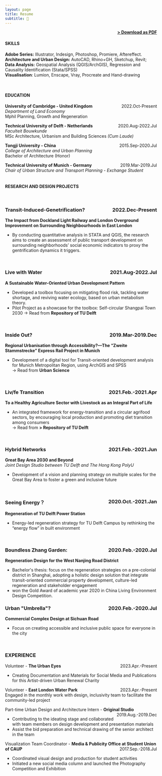 ```yaml
---
layout: page
title: Resume
subtitle: 📑
---
```


<span style="float: right; "><a href="{{ '/assets/resume.pdf' | prepend: site.baseurl }}"><strong>> Download as PDF</strong></a> </span>
<br>

#### SKILLS
<strong> Adobe Series:</strong> Illustrator, Indesign, Photoshop, Promiere, Aftereffect.
<br><strong> Architecture and Urban Design:</strong> AutoCAD, Rhino+GH, Sketchup, Revit; 
<br><strong> Data Analysis:</strong> Geospatial Analysis (QGIS/ArchGIS), Regression and Causality Identification (Stata/SPSS)
<br><strong> Visualisation</strong>: Lumion, Enscape, Vray, Procreate and Hand-drawing

<br>


#### EDUCATION

**University of Cambridge - United Kingdom** <span style="float: right; ">2022.Oct-Present</span><br>
*Department of Land Economy*  
Mphil Planning, Growth and Regeneration 
<br>

**Technical University of Delft - Netherlands** <span style="float: right; ">2020.Aug-2022.Jul</span>  
*Faculteit Bouwkunde*  
MSc Architecture, Urbanism and Building Sciences *(Cum Laude)* 
<br>

**Tongji University - China** <span style="float: right; ">2015.Sep-2020.Jul</span> <br>
*College of Architecture and Urban Planning*   
Bachelor of Architecture (Honor)
<br>

**Technical University of Munich - Germany** <span style="float: right; ">2019.Mar-2019.Jul</span> <br>
*Chair of Urban Structure and Transport Planning* 
*- Exchange Student*  
<br>

#### RESEARCH AND DESIGN PROJECTS
<br>

### Transit-Induced-Genetrification? <span style="float: right; ">2022.Dec-Present</span>
**The Impact from Dockland Light Railway and London Overground Improvement on Surrounding Neighbourhoods in East London**  
 - By conducting quantitative analysis in STATA and QGIS, the research aims to create an assessment of public transport development on surrounding neighborhoods’ social economic indicators to proxy the gentrification dynamics it triggers. 

<br>

### Live with Water <span style="float: right; ">2021.Aug-2022.Jul</span>  
**A Sustainable Water-Oriented Urban Development Pattern**  
 - Developed a toolbox focusing on mitigating flood risk, tackling water shortage, and reviving water ecology, based on urban metabolism theory.<br> 
 - Pilot Project as a showcase for the toolbox: Self-circular Shangpai Town 2030
-> Read from <a url="http://resolver.tudelft.nl/uuid:ec611a54-07c1-4801-9bbd-2d4afd8ac120 "><strong> Repository of TU Delft </strong></a> 

<br>

### Inside Out? <span style="float: right; ">2019.Mar-2019.Dec</span> 
**Regional Urbanisation through Accessibility?—The “Zweite Stammstrecke” Express Rail Project in Munich**  
 - Development of a digital tool for Transit-oriented development analysis for Munich Metropolitan Region, using ArchGIS and SPSS <br>
-> Read from <a url="https://doi.org/10.3390/urbansci4010002 "><strong> Urban Science</strong></a>

<br>

### Liv/fe Transition <span style="float: right; ">2021.Feb.-2021.Apr</span>  
**To a Healthy Agriculture Sector with Livestock as an Integral Part of Life**
- An integrated framework for energy-transition and a circular agrifood sectors, by encouraging local production and promoting diet transition among consumers <br>
-> Read from <a url="http://resolver.tudelft.nl/uuid:95a96a98-3ec6-4857-b1d3-48089b326c4d"><strong>> Repository of TU Delft </strong></a> </span>

<br>

### Hybrid Networks <span style="float: right; ">2021.Feb.-2021.Jun</span>  
**Great Bay Area 2030 and Beyond**  
*Joint Design Studio between TU Delft and The Hong Kong PolyU*  
- Development of a vision and planning strategy on multiple scales for the Great Bay Area to foster a green and inclusive future

<br>

### Seeing Energy？<span style="float: right; ">2020.Oct.-2021.Jan</span>  
**Regeneration of TU Delft Power Station**  
- Energy-led regeneration strategy for TU Delft Campus by rethinking the “energy flow” in built environment

<br>

### Boundless Zhang Garden: <span style="float: right; ">2020.Feb.-2020.Jul</span>  
**Regeneration Design for the West Nanjing Road District**
- Bachelor's thesis: focus on the regeneration strategies on a pre-colonial district in Shanghai, adopting a holistic design solution that integrate transit-oriented commercial property development, culture-led regeneration and stakeholder engagement
- won the Gold Award of academic year 2020 in China Living Environment Design Competition.

### Urban "Umbrella"?  <span style="float: right; ">2020.Feb.-2020.Jul</span>  
**Commercial Complex Design at Sichuan Road**
- Focus on creating accessible and inclusive public space for everyone in the city

<br>

### EXPERIENCE

Volunteer - **The Urban Eyes** <span style="float: right; ">2023.Apr.-Present</span>  
- Creating Documentation and Materials for Social Media and Publications for this Artist-driven Urban Renewal Charity 
 
Volunteer - **East London Water Park** <span style="float: right; ">2023.Apr.-Present</span>  
Engaged in the monthly work with design, inclusivity team to facilitate the community-led project  

Part-time Urban Design and Architecture Intern - **Original Studio** <span style="float: right; ">2019.Aug.-2019.Dec</span>  
- Contributing to the ideating stage and collaborated with team members on design development and presentation materials 
- Assist the bid preparation and technical drawing of the senior architect in the team  

Visualization Team Coordinator - **Media & Publicity Office at Student Union of CAUP** <span style="float: right; ">2017.Sep.-2018.Jul</span>  
- Coordinated visual design and production for student activities
- Initiated a new social media column and launched the Photography Competition and Exhibition
 
